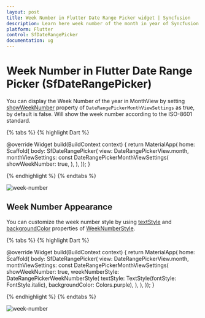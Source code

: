 ```yaml
---
layout: post
title: Week Number in Flutter Date Range Picker widget | Syncfusion
description: Learn here week number of the month in year of Syncfusion Flutter Date Range Picker (SfDateRangePicker) widget and more.
platform: Flutter
control: SfDateRangePicker
documentation: ug
---
```


# Week Number in Flutter Date Range Picker (SfDateRangePicker)

You can display the Week Number of the year in MonthView by setting [showWeekNumber]() property of `DateRangePickerMonthViewSettings` as true, by default is false. Will show the week number according to the ISO-8601 standard. 

{% tabs %}
{% highlight Dart %}

@override
  Widget build(BuildContext context) {
    return MaterialApp(
        home: Scaffold(
      body: SfDateRangePicker(
        view: DateRangePickerView.month,
        monthViewSettings: const DateRangePickerMonthViewSettings(
          showWeekNumber: true,
        ),
      ),
    ));
  }

{% endhighlight %}
{% endtabs %}

![week-number](images\week-number\picker-week-number.png)

## Week Number Appearance
You can customize the week number style by using [textStyle]() and [backgroundColor]() properties of [WeekNumberStyle]().

{% tabs %}
{% highlight Dart %}

@override
  Widget build(BuildContext context) {
    return MaterialApp(
        home: Scaffold(
      body: SfDateRangePicker(
        view: DateRangePickerView.month,
        monthViewSettings: const DateRangePickerMonthViewSettings(
          showWeekNumber: true,
          weekNumberStyle: DateRangePickerWeekNumberStyle(
              textStyle: TextStyle(fontStyle: FontStyle.italic),
              backgroundColor: Colors.purple),
        ),
      ),
    ));
  }

{% endhighlight %}
{% endtabs %}

![week-number](images\week-number\picker-week-number-style.png)